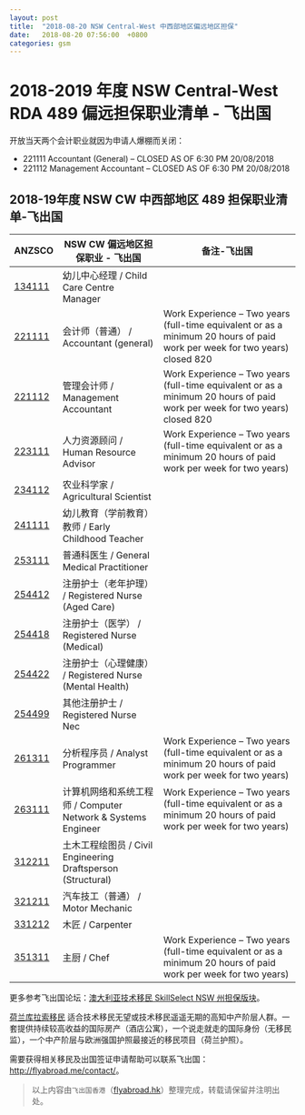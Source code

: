 ```yaml
---
layout: post
title:  "2018-08-20 NSW Central-West 中西部地区偏远地区担保"
date:   2018-08-20 07:56:00  +0800
categories: gsm
---
```


# 2018-2019 年度 NSW Central-West RDA 489 偏远担保职业清单 - 飞出国

开放当天两个会计职业就因为申请人爆棚而关闭：

* 221111 Accountant (General) – CLOSED AS OF 6:30 PM 20/08/2018
* 221112 Management Accountant – CLOSED AS OF 6:30 PM 20/08/2018

## 2018-19年度 NSW CW 中西部地区 489 担保职业清单-飞出国

ANZSCO | NSW CW 偏远地区担保职业 - 飞出国 | 备注-飞出国
----- | --------------------------- | ------------------
[134111] | 幼儿中心经理 / Child Care Centre Manager | 
[221111] | 会计师（普通） / Accountant (general) | Work   Experience – Two years (full-time equivalent or as a minimum 20 hours of paid   work per week for two years) closed 820
[221112] | 管理会计师 / Management Accountant | Work   Experience – Two years (full-time equivalent or as a minimum 20 hours of paid   work per week for two years) closed 820
[223111] | 人力资源顾问 / Human Resource Advisor | Work Experience – Two years (full-time equivalent or as a   minimum 20 hours of paid work per week for two years)
[234112] | 农业科学家 / Agricultural Scientist | 
[241111] | 幼儿教育（学前教育）教师 / Early Childhood Teacher | 
[253111] | 普通科医生 / General Medical Practitioner | 
[254412] | 注册护士（老年护理） / Registered Nurse (Aged Care) | 
[254418] | 注册护士（医学） / Registered Nurse (Medical) | 
[254422] | 注册护士（心理健康） / Registered Nurse (Mental Health) | 
[254499] | 其他注册护士 / Registered Nurse Nec | 
[261311] | 分析程序员 / Analyst Programmer | Work Experience – Two years (full-time equivalent or as a   minimum 20 hours of paid work per week for two years)
[263111] | 计算机网络和系统工程师 / Computer Network & Systems Engineer | Work Experience – Two years (full-time equivalent or as a   minimum 20 hours of paid work per week for two years)
[312211] | 土木工程绘图员 / Civil Engineering Draftsperson (Structural) | 
[321211] | 汽车技工（普通） / Motor Mechanic | 
[331212] | 木匠 / Carpenter | 
[351311] | 主厨 / Chef | Work Experience – Two years (full-time equivalent or as a   minimum 20 hours of paid work per week for two years)

更多参考飞出国论坛：[澳大利亚技术移民 SkillSelect NSW 州担保版块](http://bbs.fcgvisa.com/c/skillselect/nsw)。  

[荷兰库拉索移民](http://www.flyabroad.hk/curacao) 适合技术移民无望或技术移民遥遥无期的高知中产阶层人群。一套提供持续较高收益的国际房产（酒店公寓），一个说走就走的国际身份（无移民监），一个中产阶层与欧洲强国护照最接近的移民项目（荷兰护照）。

需要获得相关移民及出国签证申请帮助可以联系飞出国： <a href="http://flyabroad.me/contact" target="_blank">http://flyabroad.me/contact/</a>。

> 以上内容由`飞出国香港`（<a href="http://flyabroad.hk/" target="_blank">flyabroad.hk</a>）整理完成，转载请保留并注明出处。

[134111]: http://bbs.fcgvisa.com/t/flyabroad/1063?target=blank
[221111]: http://bbs.fcgvisa.com/t/flyabroad/895?target=blank
[221112]: http://bbs.fcgvisa.com/t/flyabroad/896?target=blank
[223111]: http://bbs.fcgvisa.com/t/flyabroad/916?target=blank
[234112]: http://bbs.fcgvisa.com/t/flyabroad/1024?target=blank
[241111]: http://bbs.fcgvisa.com/t/flyabroad/1587?target=blank
[253111]: http://bbs.fcgvisa.com/t/flyabroad/1435?target=blank
[254412]: http://bbs.fcgvisa.com/t/flyabroad/1360?target=blank
[254418]: http://bbs.fcgvisa.com/t/flyabroad/1304?target=blank
[254422]: http://bbs.fcgvisa.com/t/flyabroad/1300?target=blank
[254499]: http://bbs.fcgvisa.com/t/flyabroad/1296?target=blank
[261311]: http://bbs.fcgvisa.com/t/flyabroad/1272?target=blank
[263111]: http://bbs.fcgvisa.com/t/flyabroad/1280?target=blank
[312211]: http://bbs.fcgvisa.com/t/flyabroad/1177?target=blank
[321211]: http://bbs.fcgvisa.com/t/flyabroad/1201?target=blank
[331212]: http://bbs.fcgvisa.com/t/flyabroad/1240?target=blank
[351311]: http://bbs.fcgvisa.com/t/flyabroad/1325?target=blank